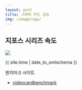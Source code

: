 ```yaml
---
layout: post
title: 그래픽 카드 성능
img: /image/vga/  
---
```


##  지포스 시리즈 속도
<img src="{{page.img}}vga.jpg">

{{ site.time | date_to_xmlschema }} 

벤치마크 사이트

* [videocardbenchmark](http://www.videocardbenchmark.net/high_end_gpus.html)

